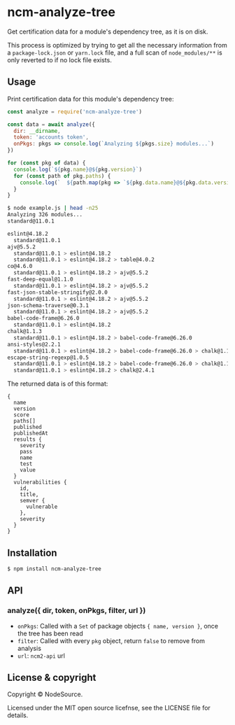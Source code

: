# ncm-analyze-tree

Get certification data for a module's dependency tree, as it is on disk.

This process is optimized by trying to get all the necessary information from
a `package-lock.json` or `yarn.lock` file, and a full scan of `node_modules/**`
is only reverted to if no lock file exists.

## Usage

Print certification data for this module's dependency tree:

```js
const analyze = require('ncm-analyze-tree')

const data = await analyze({
  dir: __dirname,
  token: 'accounts token',
  onPkgs: pkgs => console.log(`Analyzing ${pkgs.size} modules...`)
})

for (const pkg of data) {
  console.log(`${pkg.name}@${pkg.version}`)
  for (const path of pkg.paths) {
    console.log(`  ${path.map(pkg => `${pkg.data.name}@${pkg.data.version}`).join(' > ')}`)
  }
}
```

```bash
$ node example.js | head -n25
Analyzing 326 modules...
standard@11.0.1

eslint@4.18.2
  standard@11.0.1
ajv@5.5.2
  standard@11.0.1 > eslint@4.18.2
  standard@11.0.1 > eslint@4.18.2 > table@4.0.2
co@4.6.0
  standard@11.0.1 > eslint@4.18.2 > ajv@5.5.2
fast-deep-equal@1.1.0
  standard@11.0.1 > eslint@4.18.2 > ajv@5.5.2
fast-json-stable-stringify@2.0.0
  standard@11.0.1 > eslint@4.18.2 > ajv@5.5.2
json-schema-traverse@0.3.1
  standard@11.0.1 > eslint@4.18.2 > ajv@5.5.2
babel-code-frame@6.26.0
  standard@11.0.1 > eslint@4.18.2
chalk@1.1.3
  standard@11.0.1 > eslint@4.18.2 > babel-code-frame@6.26.0
ansi-styles@2.2.1
  standard@11.0.1 > eslint@4.18.2 > babel-code-frame@6.26.0 > chalk@1.1.3
escape-string-regexp@1.0.5
  standard@11.0.1 > eslint@4.18.2 > babel-code-frame@6.26.0 > chalk@1.1.3
  standard@11.0.1 > eslint@4.18.2 > chalk@2.4.1
```

The returned data is of this format:

```
{
  name
  version
  score
  paths[]
  published
  publishedAt
  results {
    severity
    pass
    name
    test
    value
  }
  vulnerabilities {
    id,
    title,
    semver {
      vulnerable
    },
    severity
  }
}
```

## Installation

```bash
$ npm install ncm-analyze-tree
```

## API

### analyze({ dir, token, onPkgs, filter, url })

- `onPkgs`: Called with a `Set` of package objects `{ name, version }`, once the
tree has been read
- `filter`: Called with every `pkg` object, return `false` to remove from
analysis
- `url`: `ncm2-api` url

## License & copyright

Copyright &copy; NodeSource.

Licensed under the MIT open source licefnse, see the LICENSE file for details.
